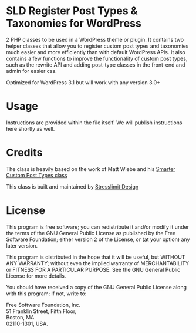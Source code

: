 # SLD Register Post Types & Taxonomies for WordPress

2 PHP classes to be used in a WordPress theme or plugin. It contains two helper classes that allow you to register custom post types and taxonomies much easier and more efficiently than with default WordPress APIs. It also contains a few functions to improve the functionality of custom post types, such as the rewrite API and adding post-type classes in the front-end and admin for easier css.

Optimized for WordPress 3.1 but will work with any version 3.0+

# Usage

Instructions are provided within the file itself. We will publish instructions here shortly as well.

# Credits

The class is heavily based on the work of Matt Wiebe and his [Smarter Custom Post Types class](http://somadesign.ca/projects/smarter-custom-post-types/ "Smarter Custom Post Types class")

This class is built and maintained by [Stresslimit Design](http://stresslimitdesign.com/about-our-wordpress-expertise "Stresslimit Design")

# License

This program is free software; you can redistribute it and/or modify it under the terms of the GNU General Public License as published by the Free Software Foundation; either version 2 of the License, or (at your option) any later version.

This program is distributed in the hope that it will be useful, but WITHOUT ANY WARRANTY; without even the implied warranty of MERCHANTABILITY or FITNESS FOR A PARTICULAR PURPOSE.  See the GNU General Public License for more details.

You should have received a copy of the GNU General Public License along with this program; if not, write to:

Free Software Foundation, Inc.  
51 Franklin Street, Fifth Floor,   
Boston, MA  
02110-1301, USA.